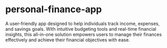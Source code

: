 # personal-finance-app
A user-friendly app designed to help individuals track income, expenses, and savings goals. With intuitive budgeting tools and real-time financial insights, this all-in-one solution empowers users to manage their finances effectively and achieve their financial objectives with ease.
